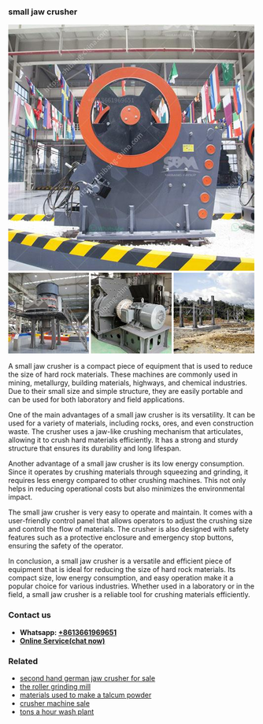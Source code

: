 <h3>small jaw crusher</h3><img src='1708498348.jpg' alt=''><p>A small jaw crusher is a compact piece of equipment that is used to reduce the size of hard rock materials. These machines are commonly used in mining, metallurgy, building materials, highways, and chemical industries. Due to their small size and simple structure, they are easily portable and can be used for both laboratory and field applications.</p><p>One of the main advantages of a small jaw crusher is its versatility. It can be used for a variety of materials, including rocks, ores, and even construction waste. The crusher uses a jaw-like crushing mechanism that articulates, allowing it to crush hard materials efficiently. It has a strong and sturdy structure that ensures its durability and long lifespan.</p><p>Another advantage of a small jaw crusher is its low energy consumption. Since it operates by crushing materials through squeezing and grinding, it requires less energy compared to other crushing machines. This not only helps in reducing operational costs but also minimizes the environmental impact.</p><p>The small jaw crusher is very easy to operate and maintain. It comes with a user-friendly control panel that allows operators to adjust the crushing size and control the flow of materials. The crusher is also designed with safety features such as a protective enclosure and emergency stop buttons, ensuring the safety of the operator.</p><p>In conclusion, a small jaw crusher is a versatile and efficient piece of equipment that is ideal for reducing the size of hard rock materials. Its compact size, low energy consumption, and easy operation make it a popular choice for various industries. Whether used in a laboratory or in the field, a small jaw crusher is a reliable tool for crushing materials efficiently.</p><h3>Contact us</h3><ul><li><strong>Whatsapp:&nbsp;<a href="https://wa.me/8613661969651">+8613661969651</a></strong></li><li><a href="https://swt.shibang-china.com/?git&amp;zhl&amp;small jaw crusher"><strong>Online Service(chat now)</strong></a></li></ul><h3>Related</h3><ul><li><a href='second hand german jaw crusher for sale.md'>second hand german jaw crusher for sale</a></li><li><a href='the roller grinding mill.md'>the roller grinding mill</a></li><li><a href='materials used to make a talcum powder.md'>materials used to make a talcum powder</a></li><li><a href='crusher machine sale.md'>crusher machine sale</a></li><li><a href='tons a hour wash plant.md'>tons a hour wash plant</a></li></ul>